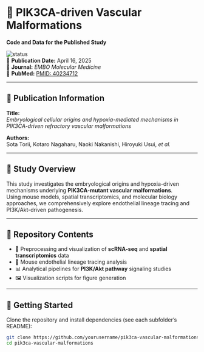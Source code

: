 # 🧬 PIK3CA-driven Vascular Malformations  
**Code and Data for the Published Study**

![status](https://img.shields.io/badge/status-published-darkgray)  
📅 **Publication Date:** April 16, 2025  
🧾 **Journal:** *EMBO Molecular Medicine*  
🔗 **PubMed:** [PMID: 40234712](https://pubmed.ncbi.nlm.nih.gov/40234712)

---

## 📰 Publication Information

**Title:**  
*Embryological cellular origins and hypoxia-mediated mechanisms in PIK3CA-driven refractory vascular malformations*

**Authors:**  
Sota Torii, Kotaro Nagaharu, Naoki Nakanishi, Hiroyuki Usui, *et al.*

---

## 📖 Study Overview

This study investigates the embryological origins and hypoxia-driven mechanisms underlying **PIK3CA-mutant vascular malformations**.  
Using mouse models, spatial transcriptomics, and molecular biology approaches, we comprehensively explore endothelial lineage tracing and PI3K/Akt-driven pathogenesis.

---

## 📁 Repository Contents

- 🧪 Preprocessing and visualization of **scRNA-seq** and **spatial transcriptomics** data  
- 🧬 Mouse endothelial lineage tracing analysis  
- 📊 Analytical pipelines for **PI3K/Akt pathway** signaling studies  
- 🖼️ Visualization scripts for figure generation

---

## 🚀 Getting Started

Clone the repository and install dependencies (see each subfolder’s README):

```bash
git clone https://github.com/yourusername/pik3ca-vascular-malformations.git
cd pik3ca-vascular-malformations
